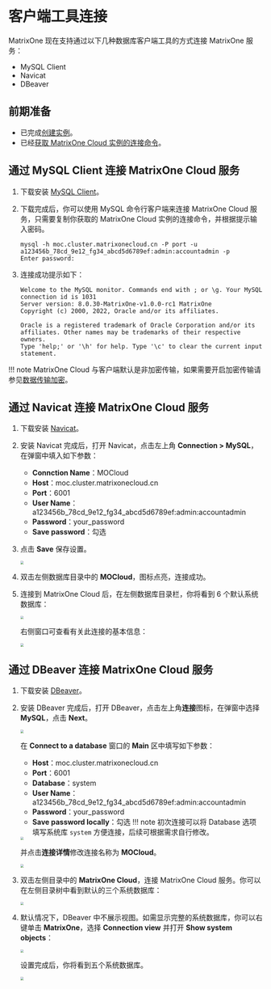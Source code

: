 # 客户端工具连接

MatrixOne 现在支持通过以下几种数据库客户端工具的方式连接 MatrixOne 服务：

- MySQL Client
- Navicat
- DBeaver

## 前期准备

- 已完成[创建实例](../../Instance-Mgmt/create-instance.md)。
- 已经[获取 MatrixOne Cloud 实例的连接命令](../../Instance-Mgmt/create-instance.md#_10)。

## 通过 MySQL Client 连接 MatrixOne Cloud 服务

1. 下载安装 [MySQL Client](https://dev.mysql.com/downloads/mysql/)。

2. 下载完成后，你可以使用 MySQL 命令行客户端来连接 MatrixOne Cloud 服务，只需要复制你获取的 MatrixOne Cloud 实例的连接命令，并根据提示输入密码。

    ```
    mysql -h moc.cluster.matrixonecloud.cn -P port -u a123456b_78cd_9e12_fg34_abcd5d6789ef:admin:accountadmin -p
    Enter password:
    ```

3. 连接成功提示如下：

    ```
    Welcome to the MySQL monitor. Commands end with ; or \g. Your MySQL connection id is 1031
    Server version: 8.0.30-MatrixOne-v1.0.0-rc1 MatrixOne
    Copyright (c) 2000, 2022, Oracle and/or its affiliates.

    Oracle is a registered trademark of Oracle Corporation and/or its affiliates. Other names may be trademarks of their respective owners.
    Type 'help;' or '\h' for help. Type '\c' to clear the current input statement.
    ```

!!! note
    MatrixOne Cloud 与客户端默认是非加密传输，如果需要开启加密传输请参见[数据传输加密](../../Security/TLS-introduction.md)。

## 通过 Navicat 连接 MatrixOne Cloud 服务

1. 下载安装 [Navicat](https://www.navicat.com/en/products)。

2. 安装 Navicat 完成后，打开 Navicat，点击左上角 **Connection > MySQL**，在弹窗中填入如下参数：

    - **Connction Name**：MOCloud
    - **Host**：moc.cluster.matrixonecloud.cn
    - **Port**：6001
    - **User Name**：a123456b_78cd_9e12_fg34_abcd5d6789ef:admin:accountadmin
    - **Password**：your_password
    - **Save password**：勾选

3. 点击 **Save** 保存设置。

    <img src="https://community-shared-data-1308875761.cos.ap-beijing.myqcloud.com/artwork/mocdocs/connect/navicat-new-fillin.png"  style="zoom: 40%;" />

4. 双击左侧数据库目录中的 **MOCloud**，图标点亮，连接成功。

5. 连接到 MatrixOne Cloud 后，在左侧数据库目录栏，你将看到 6 个默认系统数据库：

    <img src="https://community-shared-data-1308875761.cos.ap-beijing.myqcloud.com/artwork/mocdocs/connect/navicat-4-databases.png"  style="zoom: 40%;" />

    右侧窗口可查看有关此连接的基本信息：

    <img src="https://community-shared-data-1308875761.cos.ap-beijing.myqcloud.com/artwork/mocdocs/connect/navicat-database-msg.png"  style="zoom: 40%;" />

## 通过 DBeaver 连接 MatrixOne Cloud 服务

1. 下载安装 [DBeaver](https://dbeaver.io/download/)。

2. 安装 DBeaver 完成后，打开 DBeaver，点击左上角**连接**图标，在弹窗中选择 **MySQL**，点击 **Next**。

    <img src="https://community-shared-data-1308875761.cos.ap-beijing.myqcloud.com/artwork/docs/develop/dbeaver-mysql.png"  style="zoom: 40%;" />

    在 **Connect to a database** 窗口的 **Main** 区中填写如下参数：

    - **Host**：moc.cluster.matrixonecloud.cn
    - **Port**：6001
    - **Database**：system
    - **User Name**：a123456b_78cd_9e12_fg34_abcd5d6789ef:admin:accountadmin
    - **Password**：your_password
    - **Save password locally**：勾选
    !!! note
        初次连接可以将 Database 选项填写系统库 `system` 方便连接，后续可根据需求自行修改。  

    <img src="https://community-shared-data-1308875761.cos.ap-beijing.myqcloud.com/artwork/mocdocs/connect/dbeaver-new-fillin.png"  style="zoom: 40%;" />

    并点击**连接详情**修改连接名称为 **MOCloud**。

    <img src="https://community-shared-data-1308875761.cos.ap-beijing.myqcloud.com/artwork/mocdocs/connect/dbeaver-new-edit-name.png"  style="zoom: 40%;" />

3. 双击左侧目录中的 **MatrixOne Cloud**，连接 MatrixOne Cloud 服务。你可以在左侧目录树中看到默认的三个系统数据库：

    <img src="https://community-shared-data-1308875761.cos.ap-beijing.myqcloud.com/artwork/mocdocs/connect/dbeaver-3-dbs.png"  style="zoom: 40%;" />

4. 默认情况下，DBeaver 中不展示视图。如需显示完整的系统数据库，你可以右键单击 **MatrixOne**，选择 **Connection view** 并打开 **Show system objects**：

    <img src="https://community-shared-data-1308875761.cos.ap-beijing.myqcloud.com/artwork/mocdocs/connect/dbeaver-show-dbobj.png"  style="zoom: 40%;" />

    设置完成后，你将看到五个系统数据库。

    <img src="https://community-shared-data-1308875761.cos.ap-beijing.myqcloud.com/artwork/mocdocs/connect/dbeaver-5-dbs.png"  style="zoom: 40%;" />
